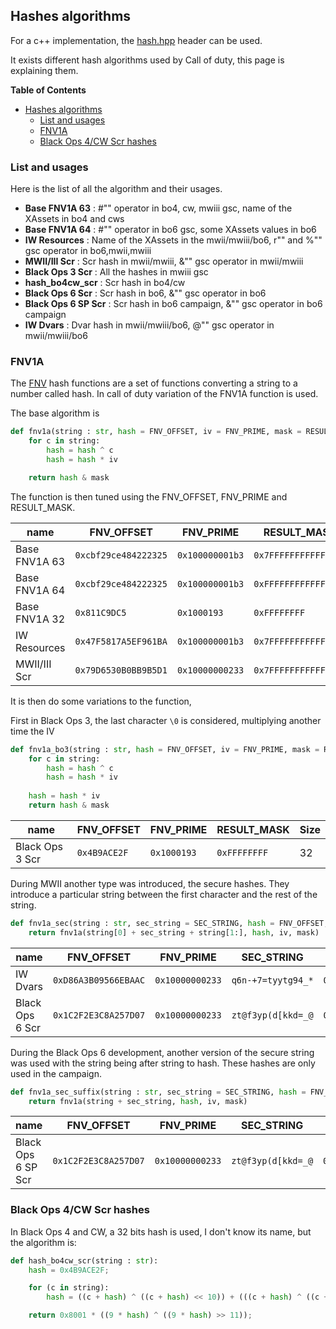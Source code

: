 ## Hashes algorithms

For a c++ implementation, the [hash.hpp](https://github.com/ate47/atian-cod-tools/blob/main/src/shared/utils/hash.hpp) header can be used.

It exists different hash algorithms used by Call of duty, this page is explaining them.

**Table of Contents**
- [Hashes algorithms](#hashes-algorithms)
  - [List and usages](#list-and-usages)
  - [FNV1A](#fnv1a)
  - [Black Ops 4/CW Scr hashes](#black-ops-4cw-scr-hashes)

### List and usages

Here is the list of all the algorithm and their usages.

- **Base FNV1A 63** : #"" operator in bo4, cw, mwiii gsc, name of the XAssets in bo4 and cws
- **Base FNV1A 64** : #"" operator in bo6 gsc, some XAssets values in bo6
- **IW Resources** : Name of the XAssets in the mwii/mwiii/bo6, r"" and %"" gsc operator in bo6,mwii,mwiii
- **MWII/III Scr** : Scr hash in mwii/mwiii, &"" gsc operator in mwii/mwiii
- **Black Ops 3 Scr** : All the hashes in mwiii gsc
- **hash_bo4cw_scr** : Scr hash in bo4/cw
- **Black Ops 6 Scr** : Scr hash in bo6, &"" gsc operator in bo6
- **Black Ops 6 SP Scr** : Scr hash in bo6 campaign, &"" gsc operator in bo6 campaign
- **IW Dvars** : Dvar hash in mwii/mwiii/bo6, @"" gsc operator in mwii/mwiii/bo6


### FNV1A

The [FNV](https://en.wikipedia.org/wiki/Fowler%E2%80%93Noll%E2%80%93Vo_hash_function) hash functions are a set of functions converting a string to a number called hash. In call of duty variation of the FNV1A function is used.

The base algorithm is

```python
def fnv1a(string : str, hash = FNV_OFFSET, iv = FNV_PRIME, mask = RESULT_MASK):
    for c in string:
        hash = hash ^ c
        hash = hash * iv

    return hash & mask

```

The function is then tuned using the FNV_OFFSET, FNV_PRIME and RESULT_MASK.

| name          | FNV_OFFSET           | FNV_PRIME       | RESULT_MASK          | Size |
| ------------- | -------------------- | --------------- | -------------------- | ---- |
| Base FNV1A 63 | `0xcbf29ce484222325` | `0x100000001b3` | `0x7FFFFFFFFFFFFFFF` | 63   |
| Base FNV1A 64 | `0xcbf29ce484222325` | `0x100000001b3` | `0xFFFFFFFFFFFFFFFF` | 64   |
| Base FNV1A 32 | `0x811C9DC5`         | `0x1000193`     | `0xFFFFFFFF`         | 32   |
| IW Resources  | `0x47F5817A5EF961BA` | `0x100000001b3` | `0x7FFFFFFFFFFFFFFF` | 63   |
| MWII/III Scr  | `0x79D6530B0BB9B5D1` | `0x10000000233` | `0x7FFFFFFFFFFFFFFF` | 63   |

It is then do some variations to the function, 


First in Black Ops 3, the last character `\0` is considered, multiplying another time the IV

```python
def fnv1a_bo3(string : str, hash = FNV_OFFSET, iv = FNV_PRIME, mask = RESULT_MASK):
    for c in string:
        hash = hash ^ c
        hash = hash * iv
    
    hash = hash * iv
    return hash & mask

```

| name            | FNV_OFFSET   | FNV_PRIME   | RESULT_MASK  | Size |
| --------------- | ------------ | ----------- | ------------ | ---- |
| Black Ops 3 Scr | `0x4B9ACE2F` | `0x1000193` | `0xFFFFFFFF` | 32   |

During MWII another type was introduced, the secure hashes. They introduce a particular string between the first character and the rest of the string.

```python
def fnv1a_sec(string : str, sec_string = SEC_STRING, hash = FNV_OFFSET, iv = FNV_PRIME, mask = RESULT_MASK):
    return fnv1a(string[0] + sec_string + string[1:], hash, iv, mask)

```

| name            | FNV_OFFSET           | FNV_PRIME       | SEC_STRING         | RESULT_MASK          | Size |
| --------------- | -------------------- | --------------- | ------------------ | -------------------- | ---- |
| IW Dvars        | `0xD86A3B09566EBAAC` | `0x10000000233` | `q6n-+7=tyytg94_*` | `0xFFFFFFFFFFFFFFFF` | 64   |
| Black Ops 6 Scr | `0x1C2F2E3C8A257D07` | `0x10000000233` | `zt@f3yp(d[kkd=_@` | `0xFFFFFFFFFFFFFFFF` | 64   |

During the Black Ops 6 development, another version of the secure string was used with the string being after string to hash. These hashes are only used in the campaign.

```python
def fnv1a_sec_suffix(string : str, sec_string = SEC_STRING, hash = FNV_OFFSET, iv = FNV_PRIME, mask = RESULT_MASK):
    return fnv1a(string + sec_string, hash, iv, mask)

```

| name               | FNV_OFFSET           | FNV_PRIME       | SEC_STRING         | RESULT_MASK          | Size |
| ------------------ | -------------------- | --------------- | ------------------ | -------------------- | ---- |
| Black Ops 6 SP Scr | `0x1C2F2E3C8A257D07` | `0x10000000233` | `zt@f3yp(d[kkd=_@` | `0xFFFFFFFFFFFFFFFF` | 64   |

### Black Ops 4/CW Scr hashes

In Black Ops 4 and CW, a 32 bits hash is used, I don't know its name, but the algorithm is:

```python
def hash_bo4cw_scr(string : str):
    hash = 0x4B9ACE2F;

    for (c in string):
        hash = ((c + hash) ^ ((c + hash) << 10)) + (((c + hash) ^ ((c + hash) << 10)) >> 6);

    return 0x8001 * ((9 * hash) ^ ((9 * hash) >> 11));
```

